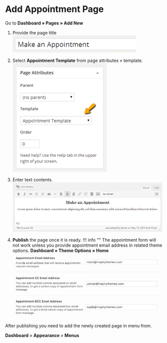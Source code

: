 # Add Appointment Page

Go to **Dashboard &raquo; Pages &raquo; Add New**

1. Provide the page title
![](images/pages/16.png)

2. Select **Appointment Template** from page attributes &raquo; template.
![](images/pages/18.png)

3. Enter text contents.
![](images/pages/17.png)

4. **Publish** the page once it is ready.
!!! info ""
    The appointment form will not work unless you provide appointment email address in related theme options. **Dashboard &raquo; Theme Options &raquo; Home**
![](images/appointment/2.png)

After publishing you need to add the newly created page in menu from.

**Dashboard** &raquo; **Appearance** &raquo; **Menus**